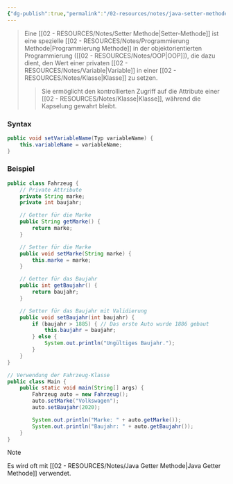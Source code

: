 ```yaml
---
{"dg-publish":true,"permalink":"/02-resources/notes/java-setter-methode/","tags":["code/java","code/OOP"],"noteIcon":"","updated":"2025-08-26T16:35:05.132+02:00"}
---
```


>Eine [[02 - RESOURCES/Notes/Setter Methode\|Setter-Methode]] ist eine spezielle [[02 - RESOURCES/Notes/Programmierung Methode\|Programmierung Methode]] in der objektorientierten Programmierung ([[02 - RESOURCES/Notes/OOP\|OOP]]), die dazu dient, den Wert einer privaten [[02 - RESOURCES/Notes/Variable\|Variable]] in einer [[02 - RESOURCES/Notes/Klasse\|Klasse]] zu setzen.
>> Sie ermöglicht den kontrollierten Zugriff auf die Attribute einer [[02 - RESOURCES/Notes/Klasse\|Klasse]], während die Kapselung gewahrt bleibt.

### Syntax
```java
public void setVariableName(Typ variableName) {
    this.variableName = variableName;
}
```

### Beispiel
```java
public class Fahrzeug {
    // Private Attribute
    private String marke;
    private int baujahr;

    // Getter für die Marke
    public String getMarke() {
        return marke;
    }

    // Setter für die Marke
    public void setMarke(String marke) {
        this.marke = marke;
    }

    // Getter für das Baujahr
    public int getBaujahr() {
        return baujahr;
    }

    // Setter für das Baujahr mit Validierung
    public void setBaujahr(int baujahr) {
        if (baujahr > 1885) { // Das erste Auto wurde 1886 gebaut
            this.baujahr = baujahr;
        } else {
            System.out.println("Ungültiges Baujahr.");
        }
    }
}

// Verwendung der Fahrzeug-Klasse
public class Main {
    public static void main(String[] args) {
        Fahrzeug auto = new Fahrzeug();
        auto.setMarke("Volkswagen");
        auto.setBaujahr(2020);

        System.out.println("Marke: " + auto.getMarke());
        System.out.println("Baujahr: " + auto.getBaujahr());
    }
}
```


>[!note] 
>Es wird oft mit [[02 - RESOURCES/Notes/Java Getter Methode\|Java Getter Methode]] verwendet.